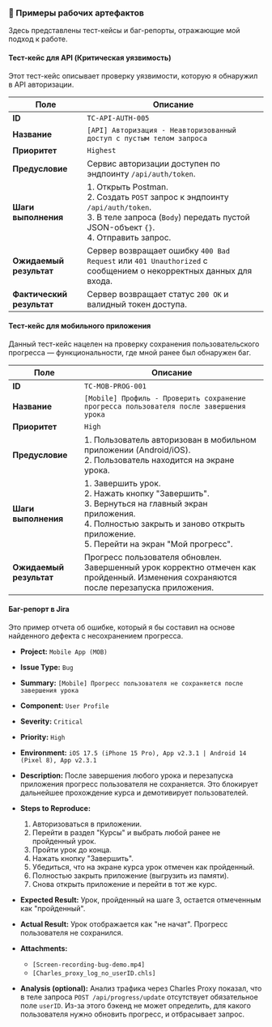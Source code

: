 ### 📝 Примеры рабочих артефактов

Здесь представлены тест-кейсы и баг-репорты, отражающие мой подход к работе.

#### Тест-кейс для API (Критическая уязвимость)

Этот тест-кейс описывает проверку уязвимости, которую я обнаружил в API авторизации.

| Поле | Описание |
| ---------------------- | ---------------------------------------------------------------------------------------------------------------------------- |
| **ID** | `TC-API-AUTH-005` |
| **Название** | `[API] Авторизация - Неавторизованный доступ с пустым телом запроса` |
| **Приоритет** | `Highest` |
| **Предусловие** | Сервис авторизации доступен по эндпоинту `/api/auth/token`. |
| **Шаги выполнения** | 1. Открыть Postman. <br> 2. Создать `POST` запрос к эндпоинту `/api/auth/token`. <br> 3. В теле запроса (`Body`) передать пустой JSON-объект `{}`. <br> 4. Отправить запрос. |
| **Ожидаемый результат** | Сервер возвращает ошибку `400 Bad Request` или `401 Unauthorized` с сообщением о некорректных данных для входа. |
| **Фактический результат** | Сервер возвращает статус `200 OK` и валидный токен доступа. |

#### Тест-кейс для мобильного приложения

Данный тест-кейс нацелен на проверку сохранения пользовательского прогресса — функциональности, где мной ранее был обнаружен баг.

| Поле | Описание |
| --------------------- | ------------------------------------------------------------------------------------------------------------------------------------------------------------------------------------------------------ |
| **ID** | `TC-MOB-PROG-001` |
| **Название** | `[Mobile] Профиль - Проверить сохранение прогресса пользователя после завершения урока` |
| **Приоритет** | `High` |
| **Предусловие** | 1. Пользователь авторизован в мобильном приложении (Android/iOS). <br> 2. Пользователь находится на экране урока. |
| **Шаги выполнения** | 1. Завершить урок. <br> 2. Нажать кнопку "Завершить". <br> 3. Вернуться на главный экран приложения. <br> 4. Полностью закрыть и заново открыть приложение. <br> 5. Перейти на экран "Мой прогресс". |
| **Ожидаемый результат** | Прогресс пользователя обновлен. Завершенный урок корректно отмечен как пройденный. Изменения сохраняются после перезапуска приложения. |

#### Баг-репорт в Jira

Это пример отчета об ошибке, который я бы составил на основе найденного дефекта с несохранением прогресса.

* **Project:** `Mobile App (MOB)`
* **Issue Type:** `Bug`
* **Summary:** `[Mobile] Прогресс пользователя не сохраняется после завершения урока`
* **Component:** `User Profile`
* **Severity:** `Critical`
* **Priority:** `High`
* **Environment:** `iOS 17.5 (iPhone 15 Pro), App v2.3.1 | Android 14 (Pixel 8), App v2.3.1`

* **Description:**
    После завершения любого урока и перезапуска приложения прогресс пользователя не сохраняется. Это блокирует дальнейшее прохождение курса и демотивирует пользователей.

* **Steps to Reproduce:**
    1.  Авторизоваться в приложении.
    2.  Перейти в раздел "Курсы" и выбрать любой ранее не пройденный урок.
    3.  Пройти урок до конца.
    4.  Нажать кнопку "Завершить".
    5.  Убедиться, что на экране курса урок отмечен как пройденный.
    6.  Полностью закрыть приложение (выгрузить из памяти).
    7.  Снова открыть приложение и перейти в тот же курс.

* **Expected Result:**
    Урок, пройденный на шаге 3, остается отмеченным как "пройденный".

* **Actual Result:**
    Урок отображается как "не начат". Прогресс пользователя не сохранился.

* **Attachments:**
    * `[Screen-recording-bug-demo.mp4]`
    * `[Charles_proxy_log_no_userID.chls]`

* **Analysis (optional):**
    Анализ трафика через Charles Proxy показал, что в теле запроса `POST /api/progress/update` отсутствует обязательное поле `userID`. Из-за этого бэкенд не может определить, для какого пользователя нужно обновить прогресс, и отбрасывает запрос.

